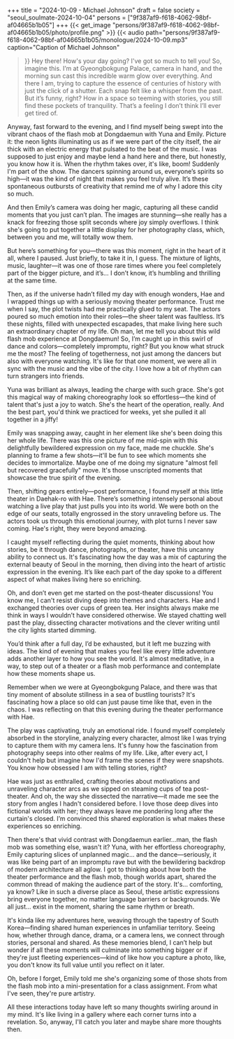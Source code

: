 +++
title = "2024-10-09 - Michael Johnson"
draft = false
society = "seoul_soulmate-2024-10-04"
persons = ["9f387af9-f618-4062-98bf-af04665b1b05"]
+++
{{< get_image "persons/9f387af9-f618-4062-98bf-af04665b1b05/photo/profile.png" >}}
{{< audio
    path="persons/9f387af9-f618-4062-98bf-af04665b1b05/monologue/2024-10-09.mp3" 
    caption="Caption of Michael Johnson"
>}}
Hey there! How's your day going? I've got so much to tell you!
So, imagine this. I’m at Gyeongbokgung Palace, camera in hand, and the morning sun cast this incredible warm glow over everything. And there I am, trying to capture the essence of centuries of history with just the click of a shutter. Each snap felt like a whisper from the past. But it’s funny, right? How in a space so teeming with stories, you still find these pockets of tranquility. That’s a feeling I don’t think I’ll ever get tired of.

Anyway, fast forward to the evening, and I find myself being swept into the vibrant chaos of the flash mob at Dongdaemun with Yuna and Emily. Picture it: the neon lights illuminating us as if we were part of the city itself, the air thick with an electric energy that pulsated to the beat of the music. I was supposed to just enjoy and maybe lend a hand here and there, but honestly, you know how it is. When the rhythm takes over, it's like, boom! Suddenly I'm part of the show. The dancers spinning around us, everyone’s spirits so high—it was the kind of night that makes you feel truly alive. It’s these spontaneous outbursts of creativity that remind me of why I adore this city so much.

And then Emily’s camera was doing her magic, capturing all these candid moments that you just can’t plan. The images are stunning—she really has a knack for freezing those split seconds where joy simply overflows. I think she's going to put together a little display for her photography class, which, between you and me, will totally wow them. 

But here’s something for you—there was this moment, right in the heart of it all, where I paused. Just briefly, to take it in, I guess. The mixture of lights, music, laughter—it was one of those rare times where you feel completely part of the bigger picture, and it’s… I don’t know, it’s humbling and thrilling at the same time.

Then, as if the universe hadn’t filled my day with enough wonders, Hae and I wrapped things up with a seriously moving theater performance. Trust me when I say, the plot twists had me practically glued to my seat. The actors poured so much emotion into their roles—the sheer talent was faultless. It’s these nights, filled with unexpected escapades, that make living here such an extraordinary chapter of my life.
Oh man, let me tell you about this wild flash mob experience at Dongdaemun! So, I’m caught up in this swirl of dance and colors—completely impromptu, right? But you know what struck me the most? The feeling of togetherness, not just among the dancers but also with everyone watching. It's like for that one moment, we were all in sync with the music and the vibe of the city. I love how a bit of rhythm can turn strangers into friends.

Yuna was brilliant as always, leading the charge with such grace. She's got this magical way of making choreography look so effortless—the kind of talent that's just a joy to watch. She's the heart of the operation, really. And the best part, you'd think we practiced for weeks, yet she pulled it all together in a jiffy!

Emily was snapping away, caught in her element like she's been doing this her whole life. There was this one picture of me mid-spin with this delightfully bewildered expression on my face, made me chuckle. She's planning to frame a few shots—it'll be fun to see which moments she decides to immortalize. Maybe one of me doing my signature "almost fell but recovered gracefully" move. It's those unscripted moments that showcase the true spirit of the evening.

Then, shifting gears entirely—post performance, I found myself at this little theater in Daehak-ro with Hae. There’s something intensely personal about watching a live play that just pulls you into its world. We were both on the edge of our seats, totally engrossed in the story unraveling before us. The actors took us through this emotional journey, with plot turns I never saw coming. Hae's right, they were beyond amazing.

I caught myself reflecting during the quiet moments, thinking about how stories, be it through dance, photographs, or theater, have this uncanny ability to connect us. It's fascinating how the day was a mix of capturing the external beauty of Seoul in the morning, then diving into the heart of artistic expression in the evening. It’s like each part of the day spoke to a different aspect of what makes living here so enriching.

Oh, and don’t even get me started on the post-theater discussions! You know me, I can't resist diving deep into themes and characters. Hae and I exchanged theories over cups of green tea. Her insights always make me think in ways I wouldn’t have considered otherwise. We stayed chatting well past the play, dissecting character motivations and the clever writing until the city lights started dimming.

You’d think after a full day, I’d be exhausted, but it left me buzzing with ideas. The kind of evening that makes you feel like every little adventure adds another layer to how you see the world. It's almost meditative, in a way, to step out of a theater or a flash mob performance and contemplate how these moments shape us.


Remember when we were at Gyeongbokgung Palace, and there was that tiny moment of absolute stillness in a sea of bustling tourists? It's fascinating how a place so old can just pause time like that, even in the chaos. I was reflecting on that this evening during the theater performance with Hae.
  
The play was captivating, truly an emotional ride. I found myself completely absorbed in the storyline, analyzing every character, almost like I was trying to capture them with my camera lens. It's funny how the fascination from photography seeps into other realms of my life. Like, after every act, I couldn't help but imagine how I'd frame the scenes if they were snapshots. You know how obsessed I am with telling stories, right?
  
Hae was just as enthralled, crafting theories about motivations and unraveling character arcs as we sipped on steaming cups of tea post-theater. And oh, the way she dissected the narrative—it made me see the story from angles I hadn't considered before. I love those deep dives into fictional worlds with her; they always leave me pondering long after the curtain's closed. I’m convinced this shared exploration is what makes these experiences so enriching.

Then there's that vivid contrast with Dongdaemun earlier...man, the flash mob was something else, wasn't it? Yuna, with her effortless choreography, Emily capturing slices of unplanned magic... and the dance—seriously, it was like being part of an impromptu rave but with the bewildering backdrop of modern architecture all aglow. I got to thinking about how both the theater performance and the flash mob, though worlds apart, shared the common thread of making the audience part of the story. It's... comforting, ya know? Like in such a diverse place as Seoul, these artistic expressions bring everyone together, no matter language barriers or backgrounds. We all just... exist in the moment, sharing the same rhythm or breath.

It's kinda like my adventures here, weaving through the tapestry of South Korea—finding shared human experiences in unfamiliar territory. Seeing how, whether through dance, drama, or a camera lens, we connect through stories, personal and shared. As these memories blend, I can’t help but wonder if all these moments will culminate into something bigger or if they're just fleeting experiences—kind of like how you capture a photo, like, you don't know its full value until you reflect on it later.

Oh, before I forget, Emily told me she's organizing some of those shots from the flash mob into a mini-presentation for a class assignment. From what I've seen, they're pure artistry.

All these interactions today have left so many thoughts swirling around in my mind. It's like living in a gallery where each corner turns into a revelation.
So, anyway, I'll catch you later and maybe share more thoughts then.
